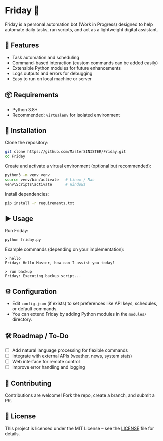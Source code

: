 # Friday 🤖
Friday is a personal automation bot (Work in Progress) designed to help automate daily tasks, run scripts, and act as a lightweight digital assistant.

## 🚀 Features
- Task automation and scheduling  
- Command-based interaction (custom commands can be added easily)  
- Extensible Python modules for future enhancements  
- Logs outputs and errors for debugging  
- Easy to run on local machine or server  

## 📦 Requirements
- Python 3.8+  
- Recommended: `virtualenv` for isolated environment  

## 🔧 Installation

Clone the repository:  
```bash
git clone https://github.com/MasterSINISTER/Friday.git
cd Friday
```

Create and activate a virtual environment (optional but recommended):  
```bash
python3 -m venv venv
source venv/bin/activate   # Linux / Mac
venv\Scripts\activate      # Windows
```

Install dependencies:  
```bash
pip install -r requirements.txt
```

## ▶️ Usage

Run Friday:  
```bash
python friday.py
```

Example commands (depending on your implementation):  
```text
> hello
Friday: Hello Master, how can I assist you today?

> run backup
Friday: Executing backup script...
```

## ⚙️ Configuration
- Edit `config.json` (if exists) to set preferences like API keys, schedules, or default commands.  
- You can extend Friday by adding Python modules in the `modules/` directory.  

## 🛠️ Roadmap / To-Do
- [ ] Add natural language processing for flexible commands  
- [ ] Integrate with external APIs (weather, news, system stats)  
- [ ] Web interface for remote control  
- [ ] Improve error handling and logging  

## 🤝 Contributing
Contributions are welcome! Fork the repo, create a branch, and submit a PR.  

## 📄 License
This project is licensed under the MIT License – see the [LICENSE](LICENSE) file for details.  
